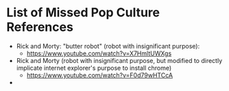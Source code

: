 # List of Missed Pop Culture References

- Rick and Morty: "butter robot" (robot with insignificant purpose): 
	- https://www.youtube.com/watch?v=X7HmltUWXgs
- Rick and Morty (robot with insignificant purpose, but modified to directly implicate internet explorer's purpose to install chrome) 
	- https://www.youtube.com/watch?v=F0d79wHTCcA
- 
